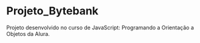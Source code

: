 # Projeto_Bytebank
Projeto desenvolvido no curso de JavaScript: Programando a Orientação a Objetos da Alura.
